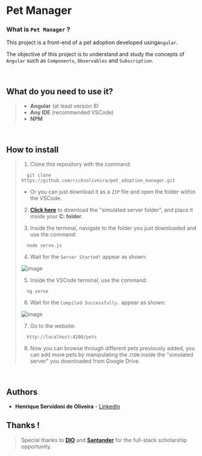 # Pet Manager

### What is `Pet Manager` ?

This project is a front-end of a pet adoption developed using`Angular`.

The objective of this project is to understand and study the concepts of `Angular` such as `Components`, `Observables` and `Subscription`.

<br/>

## What do you need to use it?

> - **Angular** (at least version 8)
> - **Any IDE** (recommended VSCode)
> - **NPM**

<br/>

## How to install

> 1. Clone this repository with the command:
>
> ```
> 	git clone https://github.com/ricksoliveira/pet_adoption_manager.git
> ```
> 
> - Or you can just download it as a `ZIP` file and open the folder within the VSCode.
> 
> 2. **[Click here](https://drive.google.com/drive/folders/1sO6zhz5ebBZbOL64SrWDDMl30xJDKh0m?usp=sharing)** to download the "simulated server folder", and place it inside your **C: folder**.
> 
> 3. Inside the terminal, navigate to the folder you just downloaded and use the command:
> 
> ```
> 	node serve.js
> ```
> 
> 4. Wait for the `Server Started!` appear as shown:
> 
> ![image](https://user-images.githubusercontent.com/68413884/128964680-eff6a130-fbaf-483f-ab11-ece9518b89e8.png)
> 
> 5. Inside the VSCode terminal, use the command:
> 
> ```
> 	ng serve
> ```
> 
> 6. Wait for the `Compiled Successfully.` appear as shown: 
> 
> ![image](https://user-images.githubusercontent.com/68413884/128965147-b3b9df7f-351a-4eaf-92c5-8fecd935ce53.png)
> 
> 7. Go to the website:
> 
> ```
> 	http://localhost:4200/pets
> ```
> 
> 8. Now you can browse through different pets previously added, you can add more pets by manipulating the `JSON` inside the "simulated server" you downloaded from Google Drive. 

<br/>

## Authors

- **Henrique Servidoni de Oliveira** - [LinkedIn](https://www.linkedin.com/in/ricksoliveira/)


## Thanks !

> Special thanks to [**DIO**](https://web.digitalinnovation.one/home) and [**Santander**](https://www.santander.com.br) for the full-stack scholarship opportunity.
